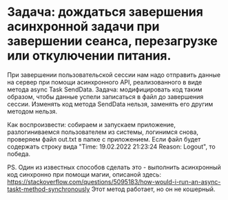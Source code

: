 # Задача: дождаться завершения асинхронной задачи при завершении сеанса, перезагрузке или откулючении питания.

При завершении пользовательской сессии нам надо отправить данные на сервер при помощи асинхронного API,
реализованного в виде метода async Task SendData.
Задача: модифицировать код таким образом, чтобы данные успели записаться в файл до завершения сессии.
Изменять код метода SendData нельзя, заменять его другим методом нельзя.

Как воспроизвести: собираем и запускаем приложение, разлогиниваемся пользователем из системы, логинимся снова, проверяем файл out.txt в папке с приложением. 
Если файл будет содержать строку вида "Time: 19.02.2022 21:23:24 Reason: Logout", то победа.

PS. Один из известных способов сделать это - выполнить асинхронный код синхронно при помощи магии, описаной здесь:
https://stackoverflow.com/questions/5095183/how-would-i-run-an-async-taskt-method-synchronously
Этот метод работает, но он не кошерный.

